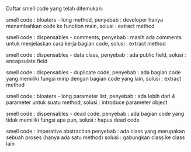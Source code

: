 Daftar smell code yang telah ditemukan:

smell code	: bloaters - long method,
penyebab		: developer hanya menambahkan code ke function main,
solusi		: extract method

smell code	: dispensables - comments,
penyebab		: masih ada comments untuk menjelaskan cara kerja bagian code,
solusi		: extract method

smell code	: dispensables - data class,
penyebab		: ada public field,
solusi		: encapsulate field

smell code	: dispensables - duplicate code,
penyebab		: ada bagian code yang memiliki fungsi mirip dengan bagian code yang lain,
solusi		: extract method

smell code	: bloaters - long parameter list,
penyebab		: ada lebih dari 4 parameter untuk suatu method,
solusi		: introduce parameter object

smell code	: dispensables - dead code,
penyebab		: ada bagian code yang tidak memiliki fungsi apa pun,
solusi		: hapus dead code

smell code	: imperative abstraction
penyebab		: ada class yang merupakan sebuah proses (hanya ada satu method)
solusi		: gabungkan class ke class lain

